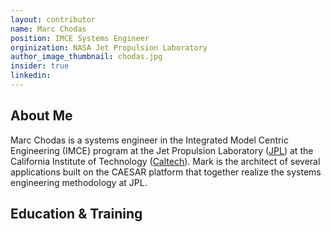 ```yaml
---
layout: contributor
name: Marc Chodas
position: IMCE Systems Engineer
orginization: NASA Jet Propulsion Laboratory
author_image_thumbnail: chodas.jpg
insider: true
linkedin:
---
```


## About Me

Marc Chodas is a systems engineer in the Integrated Model Centric Engineering (IMCE) program at the Jet Propulsion Laboratory ([JPL](https://www.jpl.nasa.gov/)) at the California Institute of Technology ([Caltech](https://www.caltech.edu/)). 
Mark is the architect of several applications built on the CAESAR platform that together realize the systems engineering methodology at JPL.


## Education & Training

